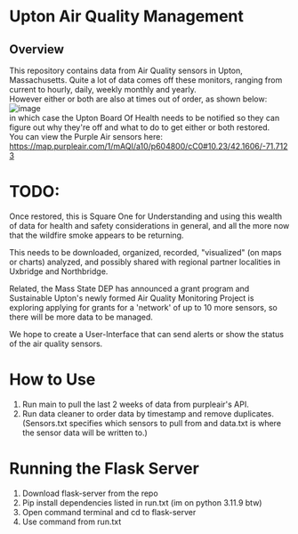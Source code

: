 # Upton Air Quality Management
## Overview
This repository contains data from Air Quality sensors in Upton, Massachusetts. Quite a lot of data comes off these monitors, ranging from current to hourly, daily, weekly monthly and yearly. 
<br>
However either or both are also at times out of order, as shown below:
![image](https://github.com/syedshazli/UptonAir/assets/146783525/b0baceea-dfbe-481c-a1c3-d5cbefc946e0)
<br>
in which case the Upton Board Of Health needs to be notified so they can figure out why they're off and what to do to get either or both restored. 
<br> You can view the Purple Air sensors here: https://map.purpleair.com/1/mAQI/a10/p604800/cC0#10.23/42.1606/-71.7123

# TODO:
Once restored, this is Square One for Understanding and using this wealth of data for health and safety considerations in general,  and all the more now that the wildfire smoke appears to be returning. 

This needs to be downloaded, organized,  recorded, "visualized" (on maps or charts) analyzed, and possibly shared with regional partner localities in Uxbridge and Northbridge. 

Related, the Mass State DEP has announced a grant program and Sustainable Upton's newly formed Air Quality Monitoring Project is exploring applying for grants for a 'network' of up to 10 more sensors, so there will be more data to be managed.

We hope to create a User-Interface that can send alerts or show the status of the air quality sensors.

# How to Use
1. Run main to pull the last 2 weeks of data from purpleair's API.
2. Run data cleaner to order data by timestamp and remove duplicates.
(Sensors.txt specifies which sensors to pull from and data.txt is where the sensor data will be written to.)
# Running the Flask Server
1. Download flask-server from the repo
2. Pip install dependencies listed in run.txt (im on python 3.11.9 btw)
3. Open command terminal and cd to flask-server
4. Use command from run.txt
